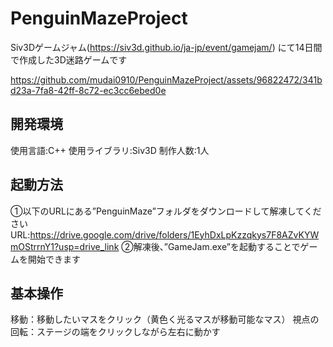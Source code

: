 # PenguinMazeProject
 
 
Siv3Dゲームジャム(https://siv3d.github.io/ja-jp/event/gamejam/)
にて14日間で作成した3D迷路ゲームです


https://github.com/mudai0910/PenguinMazeProject/assets/96822472/341bd23a-7fa8-42ff-8c72-ec3cc6ebed0e



## 開発環境

使用言語:C++
使用ライブラリ:Siv3D
制作人数:1人

## 起動方法
①以下のURLにある”PenguinMaze”フォルダをダウンロードして解凍してください
URL:https://drive.google.com/drive/folders/1EyhDxLpKzzqkys7F8AZvKYWmOStrrnY1?usp=drive_link
②解凍後、”GameJam.exe”を起動することでゲームを開始できます

## 基本操作
 
移動：移動したいマスをクリック（黄色く光るマスが移動可能なマス）
視点の回転：ステージの端をクリックしながら左右に動かす
